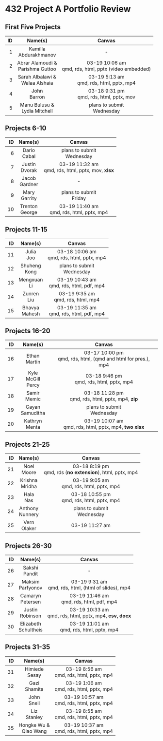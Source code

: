 # 432 Project A Portfolio Review

## First Five Projects

ID | Name(s)            | Canvas           |
-: | :--------------: | :----------------: |
1 | Kamilla <br /> Abdurakhmanov | -
2 | Abrar Alamoudi & <br /> Parishma Guttoo | 03-19 10:06 am <br /> qmd, rds, html, pptx (video embedded)
3 | Sarah Albalawi & <br /> Walaa Alshaia | 03-19 5:13 am <br /> qmd, rds, html, pptx, mp4
4 | John <br /> Barron | 03-18 9:31 pm <br /> qmd, rds, html, pptx, mov
5 | Manu Bulusu & <br /> Lydia Mitchell | plans to submit <br /> Wednesday 

## Projects 6-10

ID | Name(s)            | Canvas           |
-: | :--------------: | :----------------: |
6 | Dario <br /> Cabal | plans to submit <br /> Wednesday
7 | Justin <br /> Dvorak | 03-19 11:32 am <br /> qmd, rds, html, pptx, mov, **xlsx**
8 | Jacob <br /> Gardner | -
9 | Mary <br /> Garrity | plans to submit <br /> Friday
10 | Trenton <br /> George | 03-19 11:40 am <br /> qmd, rds, html, pptx, mp4

## Projects 11-15

ID | Name(s)            | Canvas           |
-: | :--------------: | :----------------: |
11 | Julia <br /> Joo | 03-18 10:06 am <br /> qmd, rds, html, pptx, mp4
12 | Shuheng <br /> Kong | plans to submit <br /> Wednesday
13 | Mengxuan <br /> Li | 03-19 10:43 am <br /> qmd, rds, html, pdf, mp4
14 | Zunren <br /> Liu | 03-19 9:35 am <br /> qmd, rds, html, mp4
15 | Bhavya <br /> Mahesh | 03-19 11:35 am <br /> qmd, rds, html, pdf, mp4

## Projects 16-20

ID | Name(s)            | Canvas           |
-: | :--------------: | :----------------: |
16 | Ethan <br /> Martin | 03-17 10:00 pm <br /> qmd, rds, html, (qmd and html for pres.), mp4
17 | Kyle <br /> McGill Percy | 03-18 9:46 pm <br /> qmd, rds, html, pptx, mp4
18 | Samir <br /> Memic | 03-18 11:28 pm <br /> qmd, rds, html, pptx, mp4, **zip**
19 | Gayan <br /> Samuditha | plans to submit <br /> Wednesday
20 | Kathryn <br /> Menta | 03-19 10:07 am <br /> qmd, rds, html, pptx, mp4, **two xlsx**

## Projects 21-25

ID | Name(s)            | Canvas           |
-: | :--------------: | :----------------: |
21 | Noel <br /> Moore | 03-18 8:19 pm <br /> qmd, rds (**no extension**), html, pptx, mp4
22 | Krishna <br /> Mridha | 03-19 9:05 am <br /> qmd, rds, html, pptx, mp4
23 | Hala <br /> Nas | 03-18 10:55 pm <br /> qmd, rds, html, pptx, mp4
24 | Anthony <br /> Nunnery | plans to submit <br /> Wednesday
25 | Vern <br /> Olaker | 03-19 11:27 am | qmd, rds, html, pptx, mp4

## Projects 26-30

ID | Name(s)            | Canvas           |
-: | :--------------: | :----------------: |
26 | Sakshi <br /> Pandit | -
27 | Maksim <br /> Parfyonov | 03-19 9:31 am <br /> qmd, rds, html, (html of slides), mp4
28 | Camaryn <br /> Petersen | 03-19 11:46 am <br /> qmd, rds, html, pdf, mp4
29 | Justin <br /> Robinson | 03-19 10:33 am <br /> qmd, rds, html, pptx, mp4, **csv, docx**
30 | Elizabeth <br /> Schultheis | 03-19 11:01 am <br /> qmd, rds, html, pptx, mp4

## Projects 31-35

ID | Name(s)            | Canvas           |
-: | :--------------: | :----------------: |
31 | Himiede <br /> Sesay | 03-19 8:56 am <br /> qmd, rds, html, pptx, mp4
32 | Gazi <br /> Shamita | 03-19 1:06 am <br /> qmd, rds, html, pptx, mp4
33 | John <br /> Snell | 03-19 10:57 am <br /> qmd, rds, html, pptx, mp4
34 | Liz <br /> Stanley | 03-19 8:55 am <br /> qmd, rds, html, pptx, mp4
35 | Hongke Wu & <br /> Qiao Wang | 03-19 10:37 am <br /> qmd, rds, html, pptx, mp4

